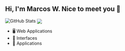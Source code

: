 ## Hi, I'm Marcos W. Nice to meet you 👋
![GitHub Stats](https://github-readme-stats.anuraghazra1.vercel.app/api?username=marcos-lancy&show_icons=true&hide_border=true)
<img align="center" src="https://github-readme-stats.anuraghazra1.vercel.app/api/top-langs/?username=marcos-lancy&hide=Batchfile" />



- 🖥 Web Applications
- 🎨 Interfaces
- 📱 Applications

<!--
**marcos-lancy/marcos-lancy** is a ✨ _special_ ✨ repository because its `README.md` (this file) appears on your GitHub profile.

Here are some ideas to get you started:

- 🔭 I’m currently working on ...
- 🌱 I’m currently learning ...
- 👯 I’m looking to collaborate on ...
- 🤔 I’m looking for help with ...
- 💬 Ask me about ...
- 📫 How to reach me: ...
- 😄 Pronouns: ...
- ⚡ Fun fact: ...
-->
